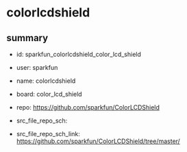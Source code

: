 # colorlcdshield
 
## summary 
* id: sparkfun_colorlcdshield_color_lcd_shield
* user: sparkfun
* name: colorlcdshield
* board: color_lcd_shield
* repo: https://github.com/sparkfun/ColorLCDShield



* src_file_repo_sch: 
* src_file_repo_sch_link: https://github.com/sparkfun/ColorLCDShield/tree/master/






